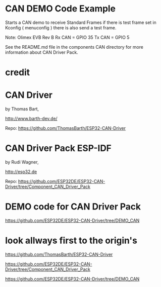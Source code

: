 # CAN DEMO Code Example

Starts a CAN demo to receive Standard Frames
if there is test frame set in Kconfig ( menuconfig ) 
there is also send a test frame.

Note:
Olimex EVB Rev B 
Rx CAN = GPIO 35
Tx CAN = GPIO  5 

See the README.md file in the components CAN directory for more information about 
CAN Driver Pack.

# credit 

# CAN Driver 
by Thomas Bart, 

http://www.barth-dev.de/

Repo: https://github.com/ThomasBarth/ESP32-CAN-Driver

# CAN Driver Pack ESP-IDF 
by Rudi Wagner, 

http://esp32.de

Repo: https://github.com/ESP32DE/ESP32-CAN-Driver/tree/Component_CAN_Driver_Pack

# DEMO code for CAN Driver Pack 

https://github.com/ESP32DE/ESP32-CAN-Driver/tree/DEMO_CAN



# look allways first to the origin's

https://github.com/ThomasBarth/ESP32-CAN-Driver

https://github.com/ESP32DE/ESP32-CAN-Driver/tree/Component_CAN_Driver_Pack

https://github.com/ESP32DE/ESP32-CAN-Driver/tree/DEMO_CAN

